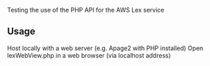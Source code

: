 Testing the use of the PHP API for the AWS Lex service

## Usage
Host locally with a web server (e.g. Apage2 with PHP installed)
Open lexWebView.php in a web browser (via localhost address)